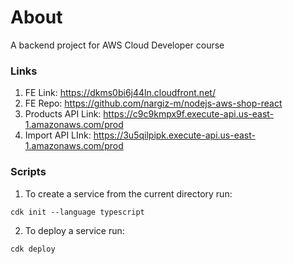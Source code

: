 # About
A backend project for AWS Cloud Developer course

### Links
1. FE Link: https://dkms0bi6j44ln.cloudfront.net/
2. FE Repo: https://github.com/nargiz-m/nodejs-aws-shop-react
3. Products API Link: https://c9c9kmpx9f.execute-api.us-east-1.amazonaws.com/prod
4. Import API LInk: https://3u5qilpipk.execute-api.us-east-1.amazonaws.com/prod

### Scripts
1. To create a service from the current directory run: 
```
cdk init --language typescript
```
2. To deploy a service run: 
```
cdk deploy
```